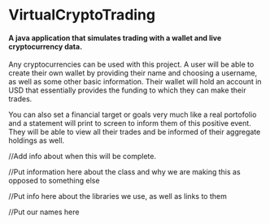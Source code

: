 # VirtualCryptoTrading
#### A java application that simulates trading with a wallet and live cryptocurrency data.

Any cryptocurrencies can be used with this project. A user will be able to create their own wallet by providing their name and choosing a username, as well as some other basic information. Their wallet will hold an account in USD that essentially provides the funding to which they can make their trades. 

You can also set a financial target or goals very much like a real portofolio and a statement will print to screen to inform them of this positive event. They will be able to view all their trades and be informed of their aggregate holdings as well.

//Add info about when this will be complete.

//Put information here about the class and why we are making this as opposed to something else

//Put info here about the libraries we use, as well as links to them

//Put our names here
